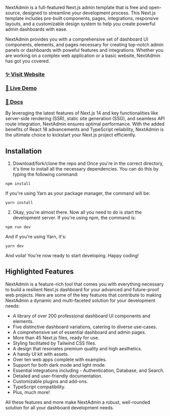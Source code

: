 NextAdmin is a full-featured Next.js admin template that is free and open-source, designed to streamline your development process. This Next.js template includes pre-built components, pages, integrations, responsive layouts, and a customizable design system to help you create powerful admin dashboards with ease.

NextAdmin provides you with a comprehensive set of dashboard UI components, elements, and pages necessary for creating top-notch admin panels or dashboards with poweful features and integrations. Whether you are working on a complex web application or a basic website, NextAdmin has got you covered.

### [✨ Visit Website](https://nextadmin.co/)
### [🚀 Live Demo](https://demo.nextadmin.com/)
### [📖 Docs](https://docs.nextadmin.com/)

By leveraging the latest features of Next.js 14 and key functionalities like server-side rendering (SSR), static site generation (SSG), and seamless API route integration, NextAdmin ensures optimal performance. With the added benefits of React 18 advancements and TypeScript reliability, NextAdmin is the ultimate choice to kickstart your Next.js project efficiently.


## Installation

1. Download/fork/clone the repo and Once you're in the correct directory, it's time to install all the necessary dependencies. You can do this by typing the following command:

```
npm install
```
If you're using Yarn as your package manager, the command will be:

```
yarn install
```

2. Okay, you're almost there. Now all you need to do is start the development server. If you're using npm, the command is:

```
npm run dev
```
And if you're using Yarn, it's:

```
yarn dev
```

And voila! You're now ready to start developing. Happy coding!

## Highlighted Features
NextAdmin is a feature-rich tool that comes you with everything necessary to build a resilient Next.js dashboard for your advanced and future-proof web projects. Here are some of the key features that contribute to making NextAdmin a dynamic and multi-faceted solution for your development needs:

- A library of over 200 professional dashboard UI components and elements.
- Five distinctive dashboard variations, catering to diverse use-cases.
- A comprehensive set of essential dashboard and admin pages.
- More than 45 Next.js files, ready for use.
- Styling facilitated by Tailwind CSS files.
- A design that resonates premium quality and high aesthetics.
- A handy UI kit with assets.
- Over ten web apps complete with examples.
- Support for both dark mode and light mode.
- Essential integrations including - Authentication, Database, and Search.
- Detailed and user-friendly documentation.
- Customizable plugins and add-ons.
- TypeScript compatibility.
- Plus, much more!

All these features and more make NextAdmin a robust, well-rounded solution for all your dashboard development needs.
